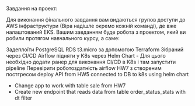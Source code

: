 

Завдання на проект:

Для виконання фінального завдання вам видаються групов доступи до AWS інфраструктури (Віра надішле окремо кожній команді), де вже налаштований EKS. Вашим завданням буде робота з проектом, який ви робили протягом навчального курсу, а саме:

Задеплоїти PostgreSQL RDS t3.micro за допомогою Terraform
Зібраний через CI/CD Airflow підняти у K8s через Helm Chart
     -  Для цього необхідно додати ранер для виконання CI/CD в K8s і там запустити pipeline
Перевірити роботоздатність airflow HW7 з створеним постгресом
deploy API from HW5 connected to DB to k8s using helm chart
- Change app to work with table sale from HW7   
- Create new endpoint that reads data from table order_status_stats with dt filter
